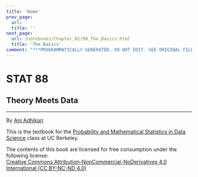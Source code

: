 ```yaml
---
title: 'Home'
prev_page:
  url: 
  title: ''
next_page:
  url: /notebooks/Chapter_01/00_The_Basics.html
  title: 'The Basics'
comment: "***PROGRAMMATICALLY GENERATED, DO NOT EDIT. SEE ORIGINAL FILES IN /content***"
---
```

# STAT 88

## Theory Meets Data
-------------------------------
By [Ani Adhikari](http://statistics.berkeley.edu/people/ani-adhikari)

This is the textbook for the [Probability and Mathematical Statistics in Data Science](https://stat88.github.io/) class at UC Berkeley.




The contents of this book are licensed for free consumption under the following license:  
[Creative Commons Attribution-NonCommercial-NoDerivatives 4.0 International (CC BY-NC-ND 4.0)](https://creativecommons.org/licenses/by-nc-nd/4.0/)

<script type="text/x-mathjax-config">
  MathJax.Hub.Config({
    tex2jax: {
      inlineMath: [['$','$']],
      processEscapes: true
    }\